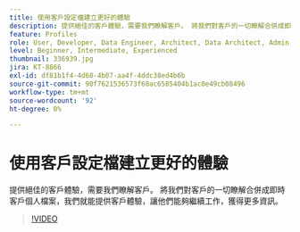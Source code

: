 ```yaml
---
title: 使用客戶設定檔建立更好的體驗
description: 提供絕佳的客戶體驗，需要我們瞭解客戶。 將我們對客戶的一切瞭解合併成即時客戶個人檔案，我們就能提供客戶體驗，讓他們能夠繼續工作，獲得更多資訊。
feature: Profiles
role: User, Developer, Data Engineer, Architect, Data Architect, Admin, Leader
level: Beginner, Intermediate, Experienced
thumbnail: 336939.jpg
jira: KT-8866
exl-id: df81b1f4-4d60-4b07-aa4f-4ddc38ed4b6b
source-git-commit: 90f7621536573f60ac6585404b1ac0e49cb08496
workflow-type: tm+mt
source-wordcount: '92'
ht-degree: 0%

---
```


# 使用客戶設定檔建立更好的體驗

提供絕佳的客戶體驗，需要我們瞭解客戶。 將我們對客戶的一切瞭解合併成即時客戶個人檔案，我們就能提供客戶體驗，讓他們能夠繼續工作，獲得更多資訊。

>[!VIDEO](https://video.tv.adobe.com/v/336939/?quality=12&learn=on)
